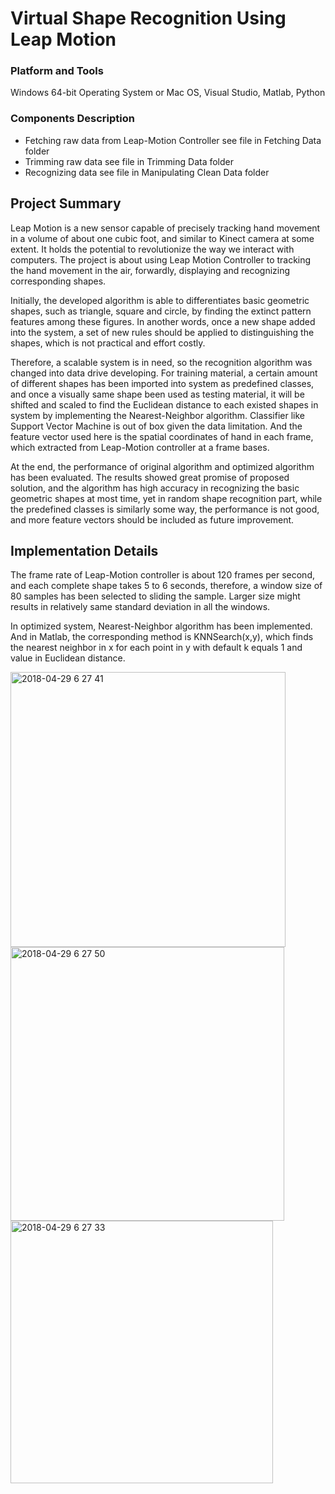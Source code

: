 # Virtual Shape Recognition Using Leap Motion

### Platform and Tools
Windows 64-bit Operating System or Mac OS, Visual Studio, Matlab, Python

### Components Description
* Fetching raw data from Leap-Motion Controller see file in Fetching Data folder
* Trimming raw data see file in Trimming Data folder
* Recognizing data see file in Manipulating Clean Data folder 

## Project Summary

Leap Motion is a new sensor capable of precisely tracking hand movement in a volume of about one cubic foot, and similar to Kinect camera at some extent. It holds the potential to revolutionize the way we interact with computers. The project is about using Leap Motion Controller to tracking the hand movement in the air, forwardly, displaying and recognizing corresponding shapes.

Initially, the developed algorithm is able to differentiates basic geometric shapes, such as triangle, square and circle, by finding the extinct pattern features among these figures. In another words, once a new shape added into the system, a set of new rules should be applied to distinguishing the shapes, which is not practical and effort costly.

Therefore, a scalable system is in need, so the recognition algorithm was changed into data drive developing. For training material, a certain amount of different shapes has been imported into system as predefined classes, and once a visually same shape been used as testing material, it will be shifted and scaled to find the Euclidean distance to each existed shapes in system by implementing the Nearest-Neighbor algorithm. Classifier like Support Vector Machine is out of box given the data limitation. And the feature vector used here is the spatial coordinates of hand in each frame, which extracted from Leap-Motion controller at a frame bases.

At the end, the performance of original algorithm and optimized algorithm has been evaluated. The results showed great promise of proposed solution, and the algorithm has high accuracy in recognizing the basic geometric shapes at most time, yet in random shape recognition part, while the predefined classes is similarly some way, the performance is not good, and more feature vectors should be included as future improvement.

## Implementation Details

The frame rate of Leap-Motion controller is about 120 frames per second, and each complete shape takes 5 to 6 seconds, therefore, a window size of 80 samples has been selected to sliding the sample. Larger size might results in relatively same standard deviation in all the windows.

In optimized system, Nearest-Neighbor algorithm has been implemented. And in Matlab, the corresponding method is KNNSearch(x,y), which finds the nearest neighbor in x for each point in y with default k equals 1 and value in Euclidean distance.

<img width="440" alt="2018-04-29 6 27 41" src="https://user-images.githubusercontent.com/22137277/39411585-d231b842-4bda-11e8-9a45-d5cbaee4f21f.png">

<img width="438" alt="2018-04-29 6 27 50" src="https://user-images.githubusercontent.com/22137277/39411588-d9fbe07a-4bda-11e8-935a-40a79c341d23.png">

<img width="420" alt="2018-04-29 6 27 33" src="https://user-images.githubusercontent.com/22137277/39411589-ddd572ec-4bda-11e8-802f-8b54faa13461.png">

